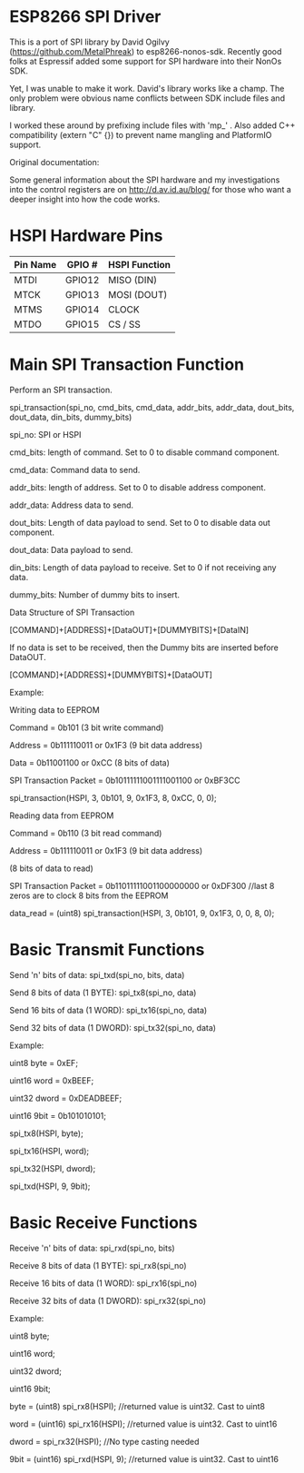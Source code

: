 
ESP8266 SPI Driver
========

This is a port of SPI library by David Ogilvy (https://github.com/MetalPhreak)
to esp8266-nonos-sdk. Recently good folks at Espressif added
some support for SPI hardware into their NonOs SDK.

Yet, I was unable to make it work. David's library works like
a champ. The only problem were obvious name conflicts between
SDK include files and library.

I worked these around by prefixing include files with 'mp_' .
Also added C++ compatibility (extern "C" {}) to prevent name
mangling and PlatformIO support.

Original documentation:

Some general information about the SPI hardware and my investigations into the control registers are on http://d.av.id.au/blog/ for those who want a deeper insight into how the code works.

HSPI Hardware Pins
========

|Pin Name| GPIO # | HSPI Function |
|--------|--------|---------------|
|MTDI	 | GPIO12 | MISO (DIN)    |
|MTCK	 | GPIO13 | MOSI (DOUT)   |
|MTMS	 | GPIO14 | CLOCK         |
|MTDO	 | GPIO15 | CS / SS       |

Main SPI Transaction Function
========
Perform an SPI transaction.

spi_transaction(spi_no, cmd_bits, cmd_data, addr_bits, addr_data, dout_bits, dout_data, din_bits, dummy_bits)

spi_no: SPI or HSPI

cmd_bits: length of command. Set to 0 to disable command component.

cmd_data: Command data to send.

addr_bits: length of address. Set to 0 to disable address component.

addr_data: Address data to send.

dout_bits: Length of data payload to send. Set to 0 to disable data out component.

dout_data: Data payload to send.

din_bits: Length of data payload to receive. Set to 0 if not receiving any data.

dummy_bits: Number of dummy bits to insert.

Data Structure of SPI Transaction

[COMMAND]+[ADDRESS]+[DataOUT]+[DUMMYBITS]+[DataIN]

If no data is set to be received, then the Dummy bits are inserted before DataOUT.

[COMMAND]+[ADDRESS]+[DUMMYBITS]+[DataOUT]

Example:


Writing data to EEPROM

Command = 0b101 (3 bit write command)

Address = 0b111110011 or 0x1F3 (9 bit data address)

Data    = 0b11001100 or 0xCC (8 bits of data)

SPI Transaction Packet = 0b10111111001111001100 or 0xBF3CC

spi_transaction(HSPI, 3, 0b101, 9, 0x1F3, 8, 0xCC, 0, 0);


Reading data from EEPROM

Command = 0b110 (3 bit read command)

Address = 0b111110011 or 0x1F3 (9 bit data address)

(8 bits of data to read)

SPI Transaction Packet = 0b11011111001100000000 or 0xDF300 //last 8 zeros are to clock 8 bits from the EEPROM

data_read = (uint8) spi_transaction(HSPI, 3, 0b101, 9, 0x1F3, 0, 0, 8, 0);


Basic Transmit Functions
========

Send 'n' bits of data:
spi_txd(spi_no, bits, data)

Send 8 bits of data (1 BYTE):
spi_tx8(spi_no, data)

Send 16 bits of data (1 WORD):
spi_tx16(spi_no, data)

Send 32 bits of data (1 DWORD):
spi_tx32(spi_no, data)

Example:

uint8 byte = 0xEF;

uint16 word = 0xBEEF;

uint32 dword = 0xDEADBEEF;

uint16 9bit = 0b101010101;

spi_tx8(HSPI, byte);

spi_tx16(HSPI, word);

spi_tx32(HSPI, dword);

spi_txd(HSPI, 9, 9bit);


Basic Receive Functions
========

Receive 'n' bits of data:
spi_rxd(spi_no, bits)

Receive 8 bits of data (1 BYTE):
spi_rx8(spi_no)

Receive 16 bits of data (1 WORD):
spi_rx16(spi_no)

Receive 32 bits of data (1 DWORD):
spi_rx32(spi_no)

Example:

uint8 byte;

uint16 word;

uint32 dword;

uint16 9bit;

byte = (uint8) spi_rx8(HSPI); //returned value is uint32. Cast to uint8

word = (uint16) spi_rx16(HSPI); //returned value is uint32. Cast to uint16

dword = spi_rx32(HSPI); //No type casting needed

9bit = (uint16) spi_rxd(HSPI, 9); //returned value is uint32. Cast to uint16

